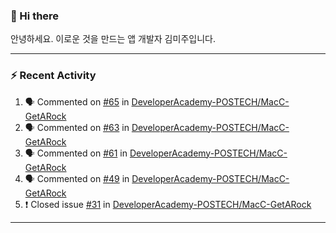 ### 👋 Hi there 

안녕하세요. 이로운 것을 만드는 앱 개발자 김미주입니다. 

---
### :zap: Recent Activity

<!--START_SECTION:activity-->
1. 🗣 Commented on [#65](https://github.com/DeveloperAcademy-POSTECH/MacC-GetARock/issues/65) in [DeveloperAcademy-POSTECH/MacC-GetARock](https://github.com/DeveloperAcademy-POSTECH/MacC-GetARock)
2. 🗣 Commented on [#63](https://github.com/DeveloperAcademy-POSTECH/MacC-GetARock/issues/63) in [DeveloperAcademy-POSTECH/MacC-GetARock](https://github.com/DeveloperAcademy-POSTECH/MacC-GetARock)
3. 🗣 Commented on [#61](https://github.com/DeveloperAcademy-POSTECH/MacC-GetARock/issues/61) in [DeveloperAcademy-POSTECH/MacC-GetARock](https://github.com/DeveloperAcademy-POSTECH/MacC-GetARock)
4. 🗣 Commented on [#49](https://github.com/DeveloperAcademy-POSTECH/MacC-GetARock/issues/49) in [DeveloperAcademy-POSTECH/MacC-GetARock](https://github.com/DeveloperAcademy-POSTECH/MacC-GetARock)
5. ❗️ Closed issue [#31](https://github.com/DeveloperAcademy-POSTECH/MacC-GetARock/issues/31) in [DeveloperAcademy-POSTECH/MacC-GetARock](https://github.com/DeveloperAcademy-POSTECH/MacC-GetARock)
<!--END_SECTION:activity-->

---

<!--
**compuTasha/compuTasha** is a ✨ _special_ ✨ repository because its `README.md` (this file) appears on your GitHub profile.

Here are some ideas to get you started:

- 🔭 I’m currently working on ...
- 🌱 I’m currently learning ...
- 👯 I’m looking to collaborate on ...
- 🤔 I’m looking for help with ...
- 💬 Ask me about ...
- 📫 How to reach me: ...
- 😄 Pronouns: ...
- ⚡ Fun fact: ...
-->